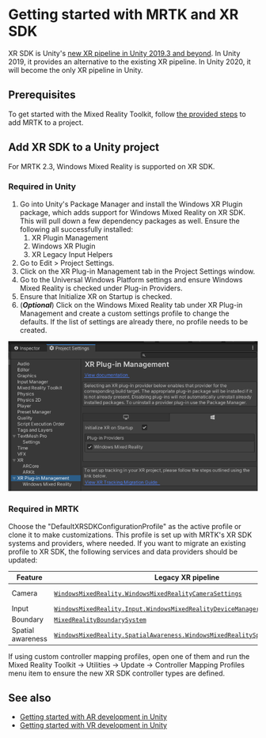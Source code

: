 # Getting started with MRTK and XR SDK

XR SDK is Unity's [new XR pipeline in Unity 2019.3 and beyond](https://blogs.unity3d.com/2020/01/24/unity-xr-platform-updates/). In Unity 2019, it provides an alternative to the existing XR pipeline. In Unity 2020, it will become the only XR pipeline in Unity.

## Prerequisites

To get started with the Mixed Reality Toolkit, follow [the provided steps](GettingStartedWithTheMRTK.md) to add MRTK to a project.

## Add XR SDK to a Unity project

For MRTK 2.3, Windows Mixed Reality is supported on XR SDK.

### Required in Unity

1. Go into Unity's Package Manager and install the Windows XR Plugin package, which adds support for Windows Mixed Reality on XR SDK. This will pull down a few dependency packages as well. Ensure the following all successfully installed:
   1. XR Plugin Management
   1. Windows XR Plugin
   1. XR Legacy Input Helpers
1. Go to Edit > Project Settings.
1. Click on the XR Plug-in Management tab in the Project Settings window.
1. Go to the Universal Windows Platform settings and ensure Windows Mixed Reality is checked under Plug-in Providers.
1. Ensure that Initialize XR on Startup is checked.
1. (**_Optional_**) Click on the Windows Mixed Reality tab under XR Plug-in Management and create a custom settings profile to change the defaults. If the list of settings are already there, no profile needs to be created.

![Plugin management](Images/XRSDK/PluginManagement.png)

### Required in MRTK

Choose the "DefaultXRSDKConfigurationProfile" as the active profile or clone it to make customizations. This profile is set up with MRTK's XR SDK systems and providers, where needed. If you want to migrate an existing profile to XR SDK, the following services and data providers should be updated:

| Feature | Legacy XR pipeline | XR SDK |
|---------|--------------------|--------|
| Camera | [`WindowsMixedReality.WindowsMixedRealityCameraSettings`](xref:Microsoft.MixedReality.Toolkit.WindowsMixedReality.WindowsMixedRealityCameraSettings) | [`XRSDK.WindowsMixedReality.WindowsMixedRealityCameraSettings`](xref:Microsoft.MixedReality.Toolkit.XRSDK.WindowsMixedReality.WindowsMixedRealityCameraSettings) and [`GenericXRSDKCameraSettings`](xref:Microsoft.MixedReality.Toolkit.XRSDK.GenericXRSDKCameraSettings)|
| Input | [`WindowsMixedReality.Input.WindowsMixedRealityDeviceManager`](xref:Microsoft.MixedReality.Toolkit.WindowsMixedReality.Input.WindowsMixedRealityDeviceManager) | [`XRSDK.WindowsMixedReality.WindowsMixedRealityDeviceManager`](xref:Microsoft.MixedReality.Toolkit.XRSDK.WindowsMixedReality.WindowsMixedRealityDeviceManager) |
| Boundary | [`MixedRealityBoundarySystem`](xref:Microsoft.MixedReality.Toolkit.Boundary.MixedRealityBoundarySystem) | [`XRSDKBoundarySystem`](xref:Microsoft.MixedReality.Toolkit.XRSDK.XRSDKBoundarySystem) |
| Spatial awareness | [`WindowsMixedReality.SpatialAwareness.WindowsMixedRealitySpatialMeshObserver`](xref:Microsoft.MixedReality.Toolkit.WindowsMixedReality.SpatialAwareness.WindowsMixedRealitySpatialMeshObserver) | [`XRSDK.WindowsMixedReality.WindowsMixedRealitySpatialMeshObserver`](xref:Microsoft.MixedReality.Toolkit.XRSDK.WindowsMixedReality.WindowsMixedRealitySpatialMeshObserver) |

If using custom controller mapping profiles, open one of them and run the Mixed Reality Toolkit -> Utilities -> Update -> Controller Mapping Profiles menu item to ensure the new XR SDK controller types are defined.

## See also

* [Getting started with AR development in Unity](https://docs.unity3d.com/Manual/AROverview.html)
* [Getting started with VR development in Unity](https://docs.unity3d.com/Manual/VROverview.html)
